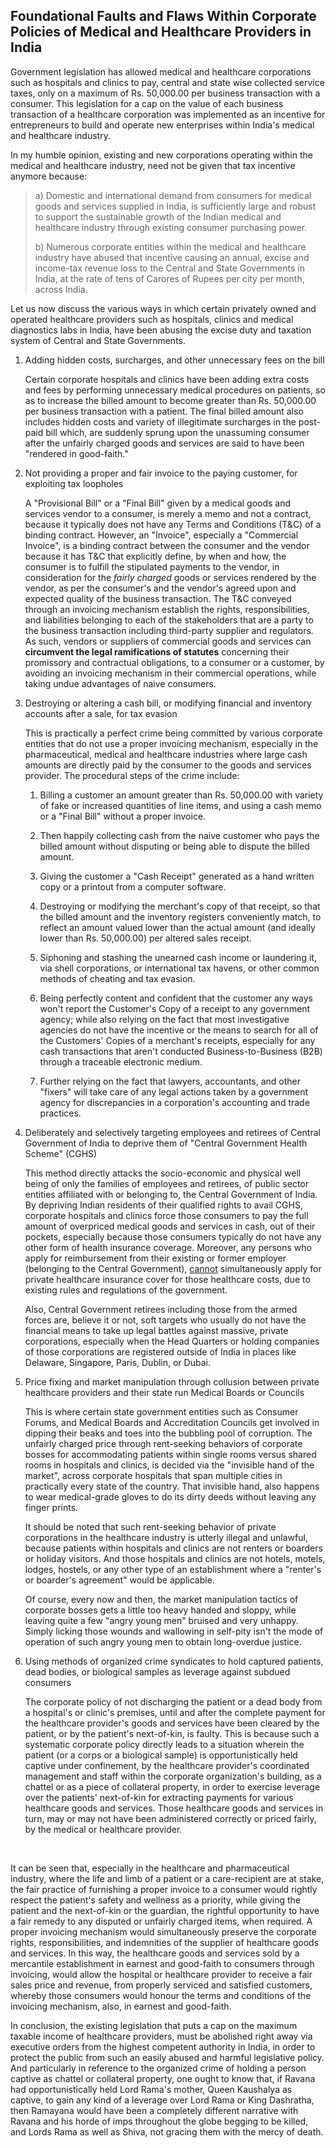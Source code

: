 ## Foundational Faults and Flaws Within Corporate Policies of Medical and Healthcare Providers in India  

Government legislation has allowed medical and healthcare corporations such as hospitals and clinics to pay, central and state wise collected service taxes, only on a maximum of Rs. 50,000.00 per business transaction with a consumer. This legislation for a cap on the value of each business transaction of a healthcare corporation was implemented as an incentive for entrepreneurs to build and operate new enterprises within India's medical and healthcare industry.  

In my humble opinion, existing and new corporations operating within the medical and healthcare industry, need not be given that tax incentive anymore because:  

>a) Domestic and international demand from consumers for medical goods and services supplied in India, is sufficiently large and robust to support the sustainable growth of the Indian medical and healthcare industry through existing consumer purchasing power.   
>
>b) Numerous corporate entities within the medical and healthcare industry have abused that incentive causing an annual, excise and income-tax revenue loss to the Central and State Governments in India, at the rate of tens of Carores of Rupees per city per month, across India. 

Let us now discuss the various ways in which certain privately owned and operated healthcare providers such as hospitals, clinics and medical diagnostics labs in India, have been abusing the excise duty and taxation system of Central and State Governments.  

1. Adding hidden costs, surcharges, and other unnecessary fees on the bill  

    Certain corporate hospitals and clinics have been adding extra costs and fees by performing unnecessary medical procedures on patients, so as to increase the billed amount to become greater than Rs. 50,000.00 per business transaction with a patient. The final billed amount also includes hidden costs and variety of illegitimate surcharges in the post-paid bill which, are suddenly sprung upon the unassuming consumer after the unfairly charged goods and services are said to have been "rendered in good-faith."  
	
1. Not providing a proper and fair invoice to the paying customer, for exploiting tax loopholes  

    A "Provisional Bill" or a "Final Bill" given by a medical goods and services vendor to a consumer, is merely a memo and not a contract, because it typically does not have any Terms and Conditions (T&C) of a binding contract. However, an "Invoice", especially a "Commercial Invoice", is a binding contract between the consumer and the vendor because it has T&C that explicitly define, by when and how, the consumer is to fulfill the stipulated payments to the vendor, in consideration for the *fairly charged* goods or services rendered by the vendor, as per the consumer's and the vendor's agreed upon and expected quality of the business transaction. The T&C conveyed through an invoicing mechanism establish the rights, responsibilities, and liabilities belonging to each of the stakeholders that are a party to the business transaction including third-party supplier and regulators. As such, vendors or suppliers of commercial goods and services can **circumvent the legal ramifications of statutes** concerning their promissory and contractual obligations, to a consumer or a customer, by avoiding an invoicing mechanism in their commercial operations, while taking undue advantages of naive consumers.  
	
1. Destroying or altering a cash bill, or modifying financial and inventory accounts after a sale, for tax evasion  

	This is practically a perfect crime being committed by various corporate entities that do not use a proper invoicing mechanism, especially in the pharmaceutical, medical and healthcare industries where large cash amounts are directly paid by the consumer to the goods and services provider. The procedural steps of the crime include: 

	1. Billing a customer an amount greater than Rs. 50,000.00 with variety of fake or increased quantities of line items, and using a cash memo or a "Final Bill" without a proper invoice.  
	
	1. Then happily collecting cash from the naive customer who pays the billed amount without disputing or being able to dispute the billed amount.  
	
	1. Giving the customer a "Cash Receipt" generated as a hand written copy or a printout from a computer software.  
	
	1. Destroying or modifying the merchant's copy of that receipt, so that the billed amount and the inventory registers conveniently match, to reflect an amount valued lower than the actual amount (and ideally lower than Rs. 50,000.00) per altered sales receipt.  
	
	1. Siphoning and stashing the unearned cash income or laundering it, via shell corporations, or international tax havens, or other common methods of cheating and tax evasion.  
	
	1. Being perfectly content and confident that the customer any ways won't report the Customer's Copy of a receipt to any government agency; while also relying on the fact that most investigative agencies do not have the incentive or the means to search for all of the Customers' Copies of a merchant's receipts, especially for any cash transactions that aren't conducted Business-to-Business (B2B) through a traceable electronic medium.  
	
	1. Further relying on the fact that lawyers, accountants, and other "fixers" will take care of any legal actions taken by a government agency for discrepancies in a corporation's accounting and trade practices.  
	
1. Deliberately and selectively targeting employees and retirees of Central Government of India to deprive them of "Central Government Health Scheme" (CGHS)

	This method directly attacks the socio-economic and physical well being of only the families of employees and retirees, of public sector entities affiliated with or belonging to, the Central Government of India. By depriving Indian residents of their qualified rights to avail CGHS, corporate hospitals and clinics force those consumers to pay the full amount of overpriced medical goods and services in cash, out of their pockets, especially because those consumers typically do not have any other form of health insurance coverage. Moreover, any persons who apply for reimbursement from their existing or former employer (belonging to the Central Government), <ins>cannot</ins> simultaneously apply for private healthcare insurance cover for those healthcare costs, due to existing rules and regulations of the government. 
	
	Also, Central Government retirees including those from the armed forces are, believe it or not, soft targets who usually do not have the financial means to take up legal battles against massive, private corporations, especially when the Head Quarters or holding companies of those corporations are registered outside of India in places like Delaware, Singapore, Paris, Dublin, or Dubai.  
	
1. Price fixing and market manipulation through collusion between private healthcare providers and their state run Medical Boards or Councils 

	This is where certain state government entities such as Consumer Forums, and Medical Boards and Accreditation Councils get involved in dipping their beaks and toes into the bubbling pool of corruption. The unfairly charged price through rent-seeking behaviors of corporate bosses for accommodating patients within single rooms versus shared rooms in hospitals and clinics, is decided via the "invisible hand of the market", across corporate hospitals that span multiple cities in practically every state of the country. That invisible hand, also happens to wear medical-grade gloves to do its dirty deeds without leaving any finger prints. 
	
	It should be noted that such rent-seeking behavior of private corporations in the healthcare industry is utterly illegal and unlawful, because patients within hospitals and clinics are not renters or boarders or holiday visitors. And those hospitals and clinics are not hotels, motels, lodges, hostels, or any other type of an establishment where a "renter's or boarder's agreement" would be applicable. 
	
	Of course, every now and then, the market manipulation tactics of corporate bosses gets a little too heavy handed and sloppy, while leaving quite a few "angry young men" bruised and very unhappy. Simply licking those wounds and wallowing in self-pity isn't the mode of operation of such angry young men to obtain long-overdue justice. 
	
1. Using methods of organized crime syndicates to hold captured patients, dead bodies, or biological samples as leverage against subdued consumers  

    The corporate policy of not discharging the patient or a dead body from a hospital's or clinic's premises, until and after the complete payment for the healthcare provider's goods and services have been cleared by the patient, or by the patient's next-of-kin, is faulty. This is because such a systematic corporate policy directly leads to a situation wherein the patient (or a corps or a biological sample) is opportunistically held captive under confinement, by the healthcare provider's coordinated management and staff within the corporate organization's building, as a chattel or as a piece of collateral property, in order to exercise leverage over the patients' next-of-kin for extracting payments for various healthcare goods and services. Those healthcare goods and services in turn, may or may not have been administered correctly or priced fairly, by the medical or healthcare provider.  
	
<br>
	
It can be seen that, especially in the healthcare and pharmaceutical industry, where the life and limb of a patient or a care-recipient are at stake, the fair practice of furnishing a proper invoice to a consumer would rightly respect the patient's safety and wellness as a priority, while giving the patient and the next-of-kin or the guardian, the rightful opportunity to have a fair remedy to any disputed or unfairly charged items, when required. A proper invoicing mechanism would simultaneously preserve the corporate rights, responsibilities, and indemnities of the supplier of healthcare goods and services. In this way, the healthcare goods and services sold by a mercantile establishment in earnest and good-faith to consumers through invoicing, would allow the hospital or healthcare provider to receive a fair sales price and revenue, from properly serviced and satisfied customers, whereby those consumers would honour the terms and conditions of the invoicing mechanism, also, in earnest and good-faith. 

In conclusion, the existing legislation that puts a cap on the maximum taxable income of healthcare providers, must be abolished right away via executive orders from the highest competent authority in India, in order to protect the public from such an easily abused and harmful legislative policy. And particularly in reference to the organized crime of holding a person captive as chattel or collateral property, one ought to know that, if Ravana had opportunistically held Lord Rama's mother, Queen Kaushalya as captive, to gain any kind of a leverage over Lord Rama or King Dashratha, then Ramayana would have been a completely different narrative with Ravana and his horde of imps throughout the globe begging to be killed, and Lords Rama as well as Shiva, not gracing them with the mercy of death.  